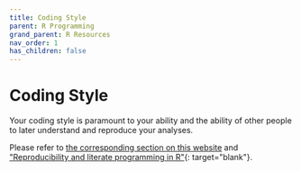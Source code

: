 ```yaml
---
title: Coding Style
parent: R Programming
grand_parent: R Resources
nav_order: 1
has_children: false
---
```


# Coding Style

Your coding style is paramount to your ability and the ability of other people to later understand and reproduce your analyses.

Please refer to [the corresponding section on this website](https://kriscgun.github.io/xdasi-bio-2021/best_practices/coding_style.html) and ["Reproducibility and literate programming in R"](https://exeter-data-analytics.github.io/LitProg/index.html){: target="blank"}.

